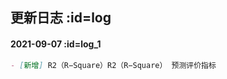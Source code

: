 
## 更新日志   :id=log

#### 2021-09-07   :id=log_1
```md
- [新增] R2（R−Square）R2（R−Square） 预测评价指标
```






